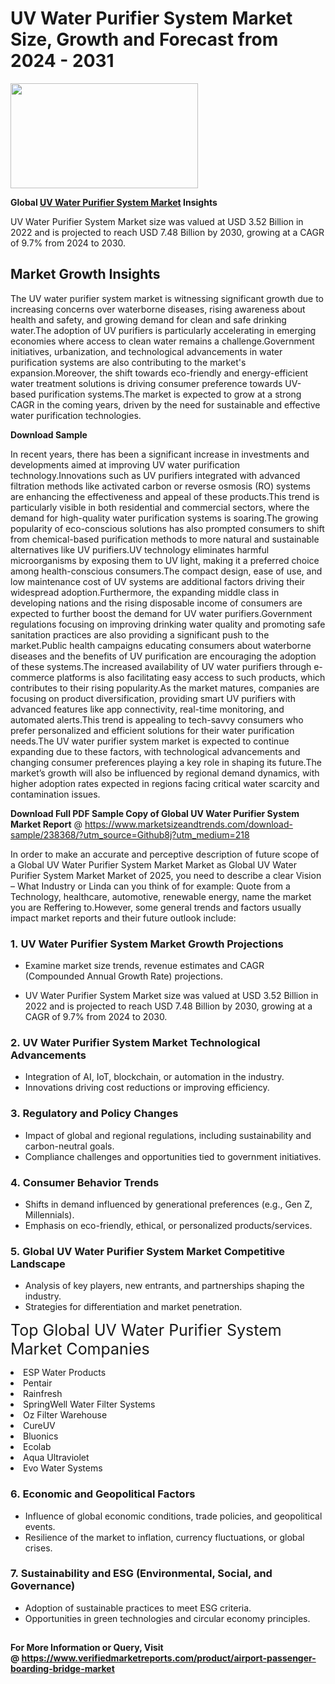 <H1>UV Water Purifier System Market Size, Growth and Forecast from 2024 - 2031</H1><img class="aligncenter size-medium wp-image-584254" src="https://thirdeyenews.in/wp-content/uploads/2024/09/Global-Market-Research-300x168.jpeg" alt="" width="300" height="168" /><p><strong>Global&nbsp;<a href="https://www.marketsizeandtrends.com/download-sample/238368/?utm_source=Github8j?utm_medium=218">UV Water Purifier System Market</a> Insights</strong></p><p>UV Water Purifier System Market size was valued at USD 3.52 Billion in 2022 and is projected to reach USD 7.48 Billion by 2030, growing at a CAGR of 9.7% from 2024 to 2030.</p><p><h2>Market Growth Insights</h2> <p>The UV water purifier system market is witnessing significant growth due to increasing concerns over waterborne diseases, rising awareness about health and safety, and growing demand for clean and safe drinking water.The adoption of UV purifiers is particularly accelerating in emerging economies where access to clean water remains a challenge.Government initiatives, urbanization, and technological advancements in water purification systems are also contributing to the market's expansion.Moreover, the shift towards eco-friendly and energy-efficient water treatment solutions is driving consumer preference towards UV-based purification systems.The market is expected to grow at a strong CAGR in the coming years, driven by the need for sustainable and effective water purification technologies.</p> <p><strong>Download Sample</strong></p> <p>In recent years, there has been a significant increase in investments and developments aimed at improving UV water purification technology.Innovations such as UV purifiers integrated with advanced filtration methods like activated carbon or reverse osmosis (RO) systems are enhancing the effectiveness and appeal of these products.This trend is particularly visible in both residential and commercial sectors, where the demand for high-quality water purification systems is soaring.The growing popularity of eco-conscious solutions has also prompted consumers to shift from chemical-based purification methods to more natural and sustainable alternatives like UV purifiers.UV technology eliminates harmful microorganisms by exposing them to UV light, making it a preferred choice among health-conscious consumers.The compact design, ease of use, and low maintenance cost of UV systems are additional factors driving their widespread adoption.Furthermore, the expanding middle class in developing nations and the rising disposable income of consumers are expected to further boost the demand for UV water purifiers.Government regulations focusing on improving drinking water quality and promoting safe sanitation practices are also providing a significant push to the market.Public health campaigns educating consumers about waterborne diseases and the benefits of UV purification are encouraging the adoption of these systems.The increased availability of UV water purifiers through e-commerce platforms is also facilitating easy access to such products, which contributes to their rising popularity.As the market matures, companies are focusing on product diversification, providing smart UV purifiers with advanced features like app connectivity, real-time monitoring, and automated alerts.This trend is appealing to tech-savvy consumers who prefer personalized and efficient solutions for their water purification needs.The UV water purifier system market is expected to continue expanding due to these factors, with technological advancements and changing consumer preferences playing a key role in shaping its future.The market’s growth will also be influenced by regional demand dynamics, with higher adoption rates expected in regions facing critical water scarcity and contamination issues.</p> <p><span class=""><strong>Download Full PDF Sample Copy of Global UV Water Purifier System Market Report</strong> @ <a href="https://www.marketsizeandtrends.com/download-sample/238368/?utm_source=Github8j?utm_medium=218" target="_blank">https://www.marketsizeandtrends.com/download-sample/238368/?utm_source=Github8j?utm_medium=218</a></span></p><p>In order to make an accurate and perceptive description of future scope of a Global&nbsp;UV Water Purifier System Market Market as Global&nbsp;UV Water Purifier System Market Market of 2025, you need to describe a clear Vision &ndash; What Industry or Linda can you think of for example: Quote from a Technology, healthcare, automotive, renewable energy, name the market you are Reffering to.However, some general trends and factors usually impact market reports and their future outlook include:</p><h3>1.&nbsp;<strong>UV Water Purifier System Market Growth Projections</strong></h3><ul><li>Examine market size trends, revenue estimates and CAGR (Compounded Annual Growth Rate) projections.</li><li><p>UV Water Purifier System Market size was valued at USD 3.52 Billion in 2022 and is projected to reach USD 7.48 Billion by 2030, growing at a CAGR of 9.7% from 2024 to 2030.</p></li></ul><h3>2.&nbsp;<strong>UV Water Purifier System Market Technological Advancements</strong></h3><ul><li>Integration of AI, IoT, blockchain, or automation in the industry.</li><li>Innovations driving cost reductions or improving efficiency.</li></ul><h3>3.&nbsp;<strong>Regulatory and Policy Changes</strong></h3><ul><li>Impact of global and regional regulations, including sustainability and carbon-neutral goals.</li><li>Compliance challenges and opportunities tied to government initiatives.</li></ul><h3>4.&nbsp;<strong>Consumer Behavior Trends</strong></h3><ul><li>Shifts in demand influenced by generational preferences (e.g., Gen Z, Millennials).</li><li>Emphasis on eco-friendly, ethical, or personalized products/services.</li></ul><h3>5.&nbsp;<strong>Global UV Water Purifier System Market Competitive Landscape</strong></h3><ul><li>Analysis of key players, new entrants, and partnerships shaping the industry.</li><li>Strategies for differentiation and market penetration.</li></ul><p data-pm-slice="1 1 []"><span style="color: inherit; font-family: inherit; font-size: 25px;">Top Global UV Water Purifier System Market Companies</span></p><div class="" data-test-id=""><p><li>ESP Water Products</li><li> Pentair</li><li> Rainfresh</li><li> SpringWell Water Filter Systems</li><li> Oz Filter Warehouse</li><li> CureUV</li><li> Bluonics</li><li> Ecolab</li><li> Aqua Ultraviolet</li><li> Evo Water Systems</li></p></div><h3>6.&nbsp;<strong>Economic and Geopolitical Factors</strong></h3><ul><li>Influence of global economic conditions, trade policies, and geopolitical events.</li><li>Resilience of the market to inflation, currency fluctuations, or global crises.</li></ul><h3>7.&nbsp;<strong>Sustainability and ESG (Environmental, Social, and Governance)</strong></h3><ul><li>Adoption of sustainable practices to meet ESG criteria.</li><li>Opportunities in green technologies and circular economy principles.</li></ul><h2><strong style="font-size: 14px;">For More Information or Query, Visit @&nbsp;</strong><a style="background-color: #ffffff; font-size: 14px;" href="https://www.marketsizeandtrends.com/report/uv-water-purifier-system-market/" target="_blank">https://www.verifiedmarketreports.com/product/airport-passenger-boarding-bridge-market</a></h2>